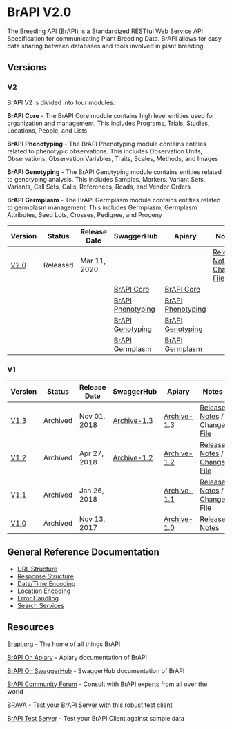 # BrAPI V2.0
The Breeding API (BrAPI) is a Standardized RESTful Web Service API Specification for communicating Plant Breeding Data. BrAPI allows for easy data sharing between databases and tools involved in plant breeding.

## Versions

### V2

BrAPI V2 is divided into four modules:

**BrAPI Core** - The BrAPI Core module contains high level entities used for organization and management. This includes Programs, Trials, Studies, Locations, People, and Lists

**BrAPI Phenotyping** - The BrAPI Phenotyping module contains entities related to phenotypic observations. This includes Observation Units, Observations, Observation Variables, Traits, Scales, Methods, and Images

**BrAPI Genotyping** - The BrAPI Genotyping module contains entities related to genotyping analysis. This includes Samples, Markers, Variant Sets, Variants, Call Sets, Calls, References, Reads, and Vendor Orders

**BrAPI Germplasm** - The BrAPI Germplasm module contains entities related to germplasm management. This includes Germplasm, Germplasm Attributes, Seed Lots, Crosses, Pedigree, and Progeny

| Version | Status | Release Date | SwaggerHub | Apiary | Notes |
|---------|--------|--------------|------------|--------|-------|
|[V2.0](https://github.com/plantbreeding/API/tree/V2.0) |Released |Mar 11, 2020 | | | [Release Notes / Change File](https://github.com/plantbreeding/API/releases/tag/V2.0)|
|                                                       |                      |             |[BrAPI Core](https://app.swaggerhub.com/apis/PlantBreedingAPI/BrAPI-Core)               |[BrAPI Core](https://brapicore.docs.apiary.io) | |
|                                                       |                      |             |[BrAPI Phenotyping](https://app.swaggerhub.com/apis/PlantBreedingAPI/BrAPI-Phenotyping) |[BrAPI Phenotyping](https://brapiphenotyping.docs.apiary.io) | |
|                                                       |                      |             |[BrAPI Genotyping](https://app.swaggerhub.com/apis/PlantBreedingAPI/BrAPI-Genotyping)   |[BrAPI Genotyping](https://brapigenotyping.docs.apiary.io) | |
|                                                       |                      |             |[BrAPI Germplasm](https://app.swaggerhub.com/apis/PlantBreedingAPI/BrAPI-Germplasm)     |[BrAPI Germplasm](https://brapigermplasm.docs.apiary.io) | |

### V1

Version | Status | Release Date | SwaggerHub | Apiary | Notes
--|--|--|--|--|--
[V1.3](https://github.com/plantbreeding/API/tree/V1.3) | Archived | Nov 01, 2018 |[Archive-1.3](https://app.swaggerhub.com/apis/PlantBreedingAPI/BrAPI)     | [Archive-1.3](https://brapi.docs.apiary.io/#)          | [Release Notes](https://github.com/plantbreeding/API/releases/tag/V1.3) / [Change File]()
[V1.2](https://github.com/plantbreeding/API/tree/V1.2) | Archived | Apr 27, 2018 |[Archive-1.2](https://app.swaggerhub.com/apis/PlantBreedingAPI/BrAPI/1.2) | [Archive-1.2](https://brapiarchive12.docs.apiary.io/#) | [Release Notes](https://github.com/plantbreeding/API/releases/tag/V1.2) / [Change File](https://github.com/plantbreeding/API/files/1964628/BrAPI_V1-2_Release_Notes.xlsx)
[V1.1](https://github.com/plantbreeding/API/tree/V1.1) | Archived | Jan 26, 2018 |                                                                          | [Archive-1.1](https://brapiarchive11.docs.apiary.io/#) | [Release Notes](https://github.com/plantbreeding/API/releases/tag/V1.1) / [Change File](https://github.com/plantbreeding/API/files/1668289/BrAPI_V1-1_Release_Notes.xlsx)
[V1.0](https://github.com/plantbreeding/API/tree/V1.0) | Archived | Nov 13, 2017 |                                                                          | [Archive-1.0](https://brapiarchive10.docs.apiary.io/#) | [Release Notes](https://github.com/plantbreeding/API/releases/tag/V1.0)

## General Reference Documentation
- [URL Structure](https://github.com/plantbreeding/API/blob/master/Specification/GeneralInfo/URL_Structure.md)
- [Response Structure](https://github.com/plantbreeding/API/blob/master/Specification/GeneralInfo/Response_Structure.md)
- [Date/Time Encoding](https://github.com/plantbreeding/API/blob/master/Specification/GeneralInfo/Date_Time_Encoding.md)
- [Location Encoding](https://github.com/plantbreeding/API/blob/master/Specification/GeneralInfo/Location_Encoding.md)
- [Error Handling](https://github.com/plantbreeding/API/blob/master/Specification/GeneralInfo/Error_Handling.md)
- [Search Services](https://github.com/plantbreeding/API/blob/master/Specification/GeneralInfo/Search_Services.md)



## Resources
[Brapi.org](https://brapi.org) - The home of all things BrAPI

[BrAPI On Apiary](https://brapi.docs.apiary.io/#) - Apiary documentation of BrAPI

[BrAPI On SwaggerHub](https://app.swaggerhub.com/apis/PlantBreedingAPI/BrAPI) - SwaggerHub documentation of BrAPI

[BrAPI Community Forum](https://forum.brapi.org) - Consult with BrAPI experts from all over the world

[BRAVA](http://webapps.ipk-gatersleben.de/brapivalidator/) - Test your BrAPI Server with this robust test client

[BrAPI Test Server](https://test-server.brapi.org) - Test your BrAPI Client against sample data

